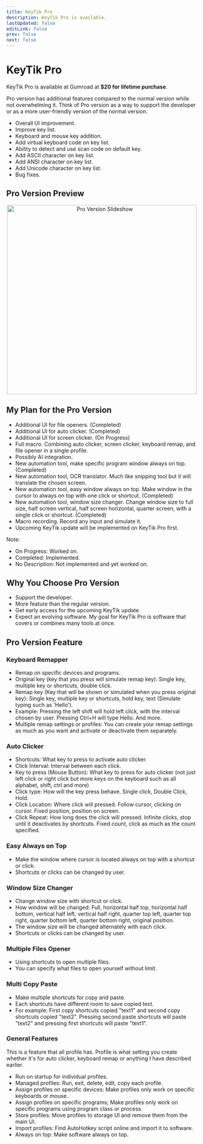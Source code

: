 ```yaml
---
title: KeyTik Pro
description: KeyTik Pro is available.
lastUpdated: false
editLink: false
prev: false
next: false
---
```


<script setup>
import PayButtons from "@theme/components/PayButtons.vue";
import ProChangelog from "@theme/components/ProChangelog.vue";
</script>

# KeyTik Pro

KeyTik Pro is available at Gumroad at **$20 for lifetime purchase**.

Pro version has additional features compared to the normal version while not overwhelming it. Think of Pro version as a way to support the developer or as a more user-friendly version of the normal version.

<PayButtons />
<ProChangelog version= "v4.2.0">

- Overall UI improvement.
- Improve key list.
- Keyboard and mouse key addition.
- Add virtual keyboard code on key list.
- Ability to detect and use scan code on default key.
- Add ASCII character on key list.
- Add ANSI character on key list.
- Add Unicode character on key list.
- Bug fixes.

</ProChangelog>

## Pro Version Preview
<p align="center">
  <img src="/pro-version/slideshow.gif" alt="Pro Version Slideshow" width="500" />
</p>

## My Plan for the Pro Version
- Additional UI for file openers. (Completed)
- Additional UI for auto clicker. (Completed)
- Additional UI for screen clicker. (On Progress)
- Full macro. Combining auto clicker, screen clicker, keyboard remap, and file opener in a single profile.
- Possibly AI integration.
- New automation tool, make specific program window always on top. (Completed)
- New automation tool, OCR translator. Much like snipping tool but it will translate the chosen screen.
- New automation tool, easy window always on top. Make window in the cursor to always on top with one click or shortcut. (Completed)
- New automation tool, window size changer. Change window size to full size, half screen vertical, half screen horizontal, quarter screen, with a single click or shortcut. (Completed)
- Macro recording. Record any input and simulate it.
- Upcoming KeyTik update will be implemented on KeyTik Pro first.

Note:
- On Progress: Worked on.
- Completed: Implemented.
- No Description: Not implemented and yet worked on.

## Why You Choose Pro Version
- Support the developer.
- More feature than the regular version.
- Get early access for the upcoming KeyTik update.
- Expect an evolving software. My goal for KeyTik Pro is software that covers or combines many tools at once.

## Pro Version Feature
### Keyboard Remapper
- Remap on specific devices and programs.
- Original key (key that you press will simulate remap key): Single key, multiple key or shortcuts, double click.
- Remap key (Key that will be shown or simulated when you press original key): Single key, multiple key or shortcuts, hold key, text (Simulate typing such as 'Hello').
- Example: Pressing the left shift will hold left click, with the interval chosen by user. Pressing Ctrl+H will type Hello. And more.
- Multiple remap settings or profiles: You can create your remap settings as much as you want and activate or deactivate them separately.

### Auto Clicker
- Shortcuts: What key to press to activate auto clicker.
- Click Interval: Interval between each click.
- Key to press (Mouse Button): What key to press for auto clicker (not just left click or right click but more keys on the keyboard such as all alphabet, shift, ctrl and more)
- Click type: How will the key press behave. Single click, Double Click, Hold.
- Click Location: Where click will pressed. Follow cursor, clicking on cursor. Fixed position, position on screen.
- Click Repeat: How long does the click will pressed. Infinite clicks, stop until it deactivates by shortcuts. Fixed count, click as much as the count specified.

### Easy Always on Top
- Make the window where cursor is located always on top with a shortcut or click.
- Shortcuts or clicks can be changed by user.

### Window Size Changer
- Change window size with shortcut or click.
- How window will be changed: Full, horizontal half top, horizontal half bottom, vertical half left, vertical half right, quarter top left, quarter top right, quarter bottom left, quarter bottom right, original position.
- The window size will be changed alternately with each click.
- Shortcuts or clicks can be changed by user.

### Multiple Files Opener
- Using shortcuts to open multiple files.
- You can specify what files to open yourself without limit.

### Multi Copy Paste
- Make multiple shortcuts for copy and paste.
- Each shortcuts have different room to save copied text.
- For example: First copy shortcuts copied "text1" and second copy shortcuts copied "text2". Pressing second paste shortcuts will paste "text2" and pressing first shortcuts will paste "text1".

### General Features
This is a feature that all profile has. Profile is what setting you create whether it's for auto clicker, keyboard remap or anything I have described earlier.
- Run on startup for individual profiles.
- Managed profiles: Run, exit, delete, edit, copy each profile.
- Assign profiles on specific devices: Make profiles only work on specific keyboards or mouse.
- Assign profiles on specific programs; Make profiles only work on specific programs using program class or process.
- Store profiles: Move profiles to storage UI and remove them from the main UI.
- Import profiles: Find AutoHotkey script online and import it to software.
- Always on top: Make software always on top.
